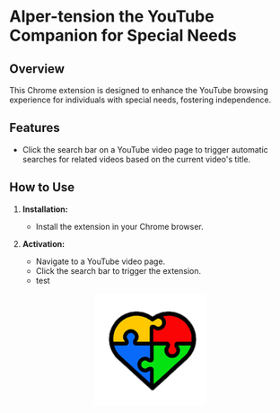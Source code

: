 # Alper-tension the YouTube Companion for Special Needs

## Overview

This Chrome extension is designed to enhance the YouTube browsing experience for individuals with special needs, fostering independence.

## Features

- Click the search bar on a YouTube video page to trigger automatic searches for related videos based on the current video's title.

## How to Use

1. **Installation:**
   - Install the extension in your Chrome browser.

2. **Activation:**
   - Navigate to a YouTube video page.
   - Click the search bar to trigger the extension.
   - test


<div align="center">
  <img src="icon.png" alt="Extension Icon">
</div>
